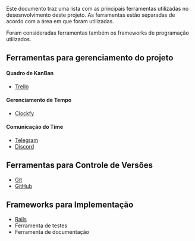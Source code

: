 Este documento traz uma lista com as principais ferramentas utilizadas no desesnvolvimento deste projeto. As ferramentas estão separadas de acordo com a área em que foram utilizadas.

Foram consideradas ferramentas também os frameworks de programação utilizados.

## Ferramentas para gerenciamento do projeto

#### Quadro de KanBan
- [Trello](https://trello.com/)

#### Gerenciamento de Tempo
- [Clockfy](https://clockify.me/)

#### Comunicação do Time
- [Telegram](https://web.telegram.org/)
- [Discord](https://discordapp.com/)
  
## Ferramentas para Controle de Versões
- [Git](https://git-scm.com/)
- [GitHub](https://github.com/)

## Frameworks para Implementação
- [Rails](https://rubyonrails.org/)
- Ferramenta de testes
- Ferramenta de documentação

